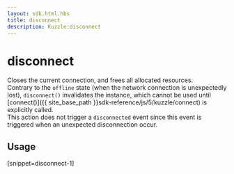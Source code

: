```yaml
---
layout: sdk.html.hbs
title: disconnect
description: Kuzzle:disconnect
---
```

  

# disconnect
Closes the current connection, and frees all allocated resources.  
Contrary to the `offline` state (when the network connection is unexpectedly lost), `disconnect()`  invalidates the instance, which cannot be used until [connect()]({{ site_base_path }}sdk-reference/js/5/kuzzle/connect) is explicitly called.  
This action does not trigger a `disconnected` event since this event is triggered when an unexpected disconnection occur.  

## Usage

[snippet=disconnect-1]

